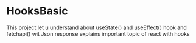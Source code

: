 # HooksBasic
This project let u understand about useState() and useEffect() hook and fetchapi() wit Json response
explains important topic of react with hooks
